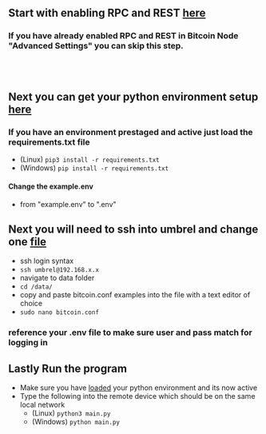 ## Start with enabling RPC and REST [here](https://github.com/Juniorduc44/umbrelBitcoinRPC/blob/main/umbrelBitcoinRPC.md)
### If you have already enabled RPC and REST in Bitcoin Node "Advanced Settings" you can skip this step.
</br>
</br>

## Next you can get your python environment setup [here](https://github.com/Juniorduc44/umbrelBitcoinRPC/blob/main/loadPythonEnv.md)
### If you have an environment prestaged and active just load the requirements.txt file
- (Linux) `pip3 install -r requirements.txt`
- (Windows) `pip install -r requirements.txt`

#### Change the example.env
- from "example.env" to ".env"

## Next you will need to ssh into umbrel and change one [file]()
- ssh login syntax
 - `ssh umbrel@192.168.x.x`    
- navigate to data folder
 - `cd /data/`
- copy and paste bitcoin.conf examples into the file with a text editor of choice
 - `sudo nano bitcoin.conf`
### reference your .env file to make sure user and pass match for logging in

## Lastly Run the program
- Make sure you have [loaded](https://github.com/Juniorduc44/umbrelBitcoinRPC/blob/main/loadPythonEnv.md) your python environment and its now active
- Type the following into the remote device which should be on the same local network
  - (Linux) `python3 main.py`
  - (Windows) `python main.py`